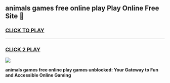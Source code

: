 
## animals games free online play Play Online Free Site 👋
<h3>
<a href="https://download.freeplayer.one?title=animals_games_free_online_play&ref=21F">CLICK TO PLAY</a></h3>
<hr>

<h3>
<a href="https://download.freeplayer.one?title=animals_games_free_online_play&ref=21F">CLICK 2 PLAY</a>
  
</h3>

<a href="https://download.freeplayer.one?title=animals_games_free_online_play&ref=21F"><img src="https://cdnb.artstation.com/p/assets/images/images/032/539/853/original/anto-thomas-button-gif.gif"></a>


**animals games free online play games unblocked: Your Gateway to Fun and Accessible Online Gaming**
